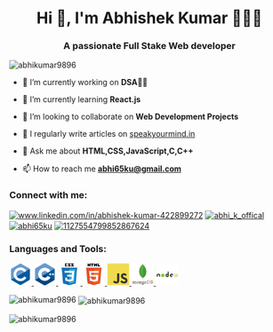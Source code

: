 
<h1 align="center">Hi 👋, I'm Abhishek Kumar 🧑‍💻🌟</h1>
<h3 align="center">A passionate Full Stake Web  developer </h3>


<p align="left"> <img src="https://komarev.com/ghpvc/?username=abhikumar9896&label=Profile%20views&color=0e75b6&style=flat" alt="abhikumar9896" /> </p>

- 🔭 I’m currently working on **DSA🧑‍💻**

- 🌱 I’m currently learning **React.js**

- 👯 I’m looking to collaborate on **Web Development Projects**

- 📝 I regularly write articles on [speakyourmind.in](speakyourmind.in)

- 💬 Ask me about **HTML,CSS,JavaScript,C,C++**

- 📫 How to reach me **abhi65ku@gmail.com**

<h3 align="left">Connect with me:</h3>
<p align="left">
<a href="https://linkedin.com/in/www.linkedin.com/in/abhishek-kumar-422899272" target="blank"><img align="center" src="https://raw.githubusercontent.com/rahuldkjain/github-profile-readme-generator/master/src/images/icons/Social/linked-in-alt.svg" alt="www.linkedin.com/in/abhishek-kumar-422899272" height="30" width="40" /></a>
<a href="https://instagram.com/abhi_k_offical" target="blank"><img align="center" src="https://raw.githubusercontent.com/rahuldkjain/github-profile-readme-generator/master/src/images/icons/Social/instagram.svg" alt="abhi_k_offical" height="30" width="40" /></a>
<a href="https://www.hackerrank.com/abhi65ku" target="blank"><img align="center" src="https://raw.githubusercontent.com/rahuldkjain/github-profile-readme-generator/master/src/images/icons/Social/hackerrank.svg" alt="abhi65ku" height="30" width="40" /></a>
<a href="https://discord.gg/1127554799852867624" target="blank"><img align="center" src="https://raw.githubusercontent.com/rahuldkjain/github-profile-readme-generator/master/src/images/icons/Social/discord.svg" alt="1127554799852867624" height="30" width="40" /></a>
</p>

<h3 align="left">Languages and Tools:</h3>
<p align="left"> <a href="https://www.cprogramming.com/" target="_blank" rel="noreferrer"> <img src="https://raw.githubusercontent.com/devicons/devicon/master/icons/c/c-original.svg" alt="c" width="40" height="40"/> </a> <a href="https://www.w3schools.com/cpp/" target="_blank" rel="noreferrer"> <img src="https://raw.githubusercontent.com/devicons/devicon/master/icons/cplusplus/cplusplus-original.svg" alt="cplusplus" width="40" height="40"/> </a> <a href="https://www.w3schools.com/css/" target="_blank" rel="noreferrer"> <img src="https://raw.githubusercontent.com/devicons/devicon/master/icons/css3/css3-original-wordmark.svg" alt="css3" width="40" height="40"/> </a> <a href="https://www.w3.org/html/" target="_blank" rel="noreferrer"> <img src="https://raw.githubusercontent.com/devicons/devicon/master/icons/html5/html5-original-wordmark.svg" alt="html5" width="40" height="40"/> </a> <a href="https://developer.mozilla.org/en-US/docs/Web/JavaScript" target="_blank" rel="noreferrer"> <img src="https://raw.githubusercontent.com/devicons/devicon/master/icons/javascript/javascript-original.svg" alt="javascript" width="40" height="40"/> </a> <a href="https://www.mongodb.com/" target="_blank" rel="noreferrer"> <img src="https://raw.githubusercontent.com/devicons/devicon/master/icons/mongodb/mongodb-original-wordmark.svg" alt="mongodb" width="40" height="40"/> </a> <a href="https://nodejs.org" target="_blank" rel="noreferrer"> <img src="https://raw.githubusercontent.com/devicons/devicon/master/icons/nodejs/nodejs-original-wordmark.svg" alt="nodejs" width="40" height="40"/> </a> </p>

<p><img align="left" src="https://github-readme-stats.vercel.app/api/top-langs?username=abhikumar9896&show_icons=true&locale=en&layout=compact" alt="abhikumar9896" /></p>

<p>&nbsp;<img align="center" src="https://github-readme-stats.vercel.app/api?username=abhikumar9896&show_icons=true&locale=en" alt="abhikumar9896" /></p>

<p><img align="center" src="https://github-readme-streak-stats.herokuapp.com/?user=abhikumar9896&" alt="abhikumar9896" /></p>

<!--
**Abhikumar9896/Abhikumar9896** is a ✨ _special_ ✨ repository because its `README.md` (this file) appears on your GitHub profile.

Here are some ideas to get you started:

- 🔭 I’m currently working on ...
- 🌱 I’m currently learning ...
- 👯 I’m looking to collaborate on ...
- 🤔 I’m looking for help with ...
- 💬 Ask me about ...
- 📫 How to reach me: ...
- 😄 Pronouns: ...
- ⚡ Fun fact: ...
-->
